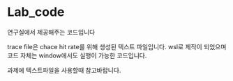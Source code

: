 # Lab_code

연구실에서 제공해주는 코드입니다 

trace file은 chace hit rate를 위해 생성된 텍스트 파일입니다.
wsl로 제작이 되었으며 코드 자체는 window에서도 실행이 가능한 코드입니다.

과제에 텍스트파일을 사용할때 참고바랍니다.
